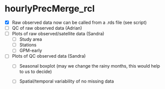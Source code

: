 # hourlyPrecMerge_rcl

- [X] Raw observed data now can be called from a .rds file (see script)
- [ ] QC of raw observed data (Adrian)
- [ ] Plots of raw observed/satellite data (Sandra)
    - [ ] Study area
    - [ ] Stations
    - [ ] GPM-early

- [ ] Plots of QC observed data (Sandra)
    - [ ] Seasonal boxplot (may we change the rainy months, this would help to us to decide)
    - [ ] Spatial/temporal variability of no missing data


